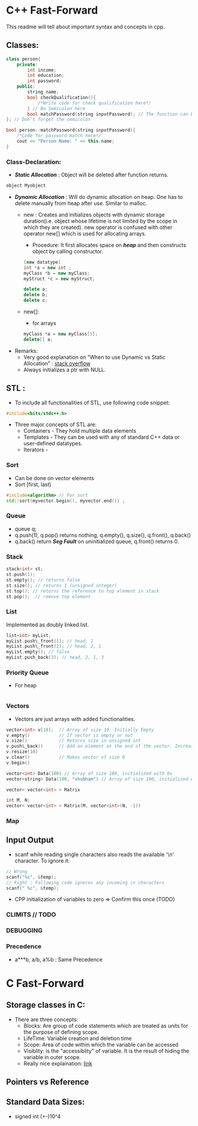 # C++ Fast-Forward
This readme will tell about important syntax and concepts in cpp.

## Classes: 
```cpp
class person{
	private:
		int income;
		int education;
		int password;
	public:
		string name;
		bool checkQualification(){
			/*Write code for check qualification here*/
		} // No Semicolon here
		bool matchPassword(string inputPassword); // The function can be defined here or later
}; // Don't forget the semicolon

bool person::matchPassword(string inputPassword){
	/*Code for password match here*/	
	cout << "Person Name: " << this.name;
}
```
### Class-Declaration: 
- ***Static Allocation*** : Object will be deleted after function returns. 
```cpp
object Myobject
```
- ***Dynamic Allocation*** : Will do dynamic allocation on heap. One has to delete manually from heap after use. Similar to malloc. 
	* new : Creates and initializes objects with dynamic storage duration(i.e. object whose lifetime is not limited by the scope in which they are created). new operator is confused with other operator new[] which is used for allocating arrays.
		- Procedure: It first allocates space on ***heap*** and then constructs object by calling constructor.
		```cpp
		[new datatype]
		int *a = new int ;
		myClass *b = new myClass;
		myStruct *c = new myStruct;

		delete a;
		delete b;
		delete c;
		```

	* new[]: 
		- for arrays
		```cpp
		myClass *a = new myClass[5];
		delete[] a;
		```
- Remarks: 
	* Very good explanation on "When to use Dynamic vs Static Allocation" : [stack overflow](http://stackoverflow.com/questions/22146094/why-should-i-use-a-pointer-rather-than-the-object-itself)
	* Always initializes a ptr with NULL. 

## STL : 
- To include all functionalities of STL, use following code snippet:
```cpp
#include<bits/stdc++.h>
```
- Three major concepts of STL are:
	* Containers - They hold multiple data elements
	* Templates  - They can be used with any of standard C++ data or user-defined datatypes. 
	* Iterators  - 

### Sort
- Can be done on vector elements
- Sort [first, last)
```cpp
#include<algorithm> // For sort
std::sort(myvector.begin(), myvector.end()) ;
```

### Queue
- queue<int> q;
- q.push(1), q.pop() returns nothing, q.empty(), q.size(), q.front(), q.back()
- q.back() return ***Seg Fault*** on uninitialized queue, q.front() returns 0. 

### Stack
```cpp
stack<int> st;
st.push(1);
st.empty(); // returns false 
st.size(); // returns 1 (unsigned integer)
st.top(); // returns the reference to top element in stack
st.pop();  // remove top element
```

### List
Implemented as doubly linked list.
```cpp
list<int> myList;
myList.push\_front(1); // head, 1
myList.push\_front(2); // head, 2, 1 
myList.empty(); // false
myList.push_back(3); // head, 2, 1, 3 
```

### Priority Queue
- For heap
```cpp

```

### Vectors
- Vectors are just arrays with added functionalities.

```cpp 
vector<int> v[10];	// Array of size 10: Initially Empty
v.empty()			// If vector is empty or not
v.size()			// Returns size in unsigned int
v.push\_back()		// Add an element at the end of the vector. Increase size by one 
v.resize(10) 
v.clear()			// Makes vector of size 0
v.begin()

vector<int> Data(100) // Array of size 100, initialized with 0s
vector<string> Data(100, "shubham") // Array of size 100, initialized with "shubham"

vector< vector<int> > Matrix

int M, N;
vector< vector<int> > Matrix(M, vector<int>(N, -1))
```

### Map
## Input Output
- scanf while reading single characters also reads the available '\n' character. To ignore it: 
```cpp
// Wrong
scanf("%c", &temp);
// Right : Following code ignores any incoming \n characters
scanf(" %c", &temp); 
```

- CPP initialization of variables to zero => Confirm this once (TODO)

### CLIMITS // TODO

### DEBUGGING
### Precedence
- a*\**b, a/b, a%b : Same Precedence
# C Fast-Forward

## Storage classes in C: 
- There are three concepts:
	- Blocks: Are group of code statements which are treated as units for the purpose of defining scope.
	- LifeTime: Variable creation and deletion time
	- Scope: Area of code within which the variable can be accessed
	- Visiblity: is the "accessiblity" of variable. It is the result of hiding the variable in outer scope.
	- Really nice explaination: [link](http://opensourceforu.com/2011/10/joy-of-programming-scope-lifetime-and-visibility-in-c/)

## Pointers vs Reference
## Standard Data Sizes: 
- signed int (+-)10^4
